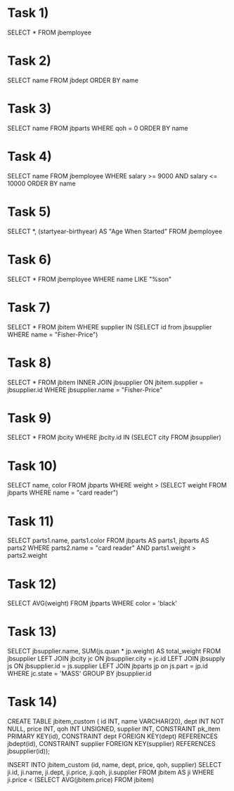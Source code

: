 # Task 1)

SELECT * FROM jbemployee

# Task 2)

SELECT name FROM jbdept ORDER BY name

# Task 3)

SELECT name FROM jbparts WHERE qoh = 0 ORDER BY name

# Task 4)

SELECT name FROM jbemployee WHERE salary >= 9000 AND salary <= 10000 ORDER BY name

# Task 5)

SELECT *, (startyear-birthyear) AS "Age When Started" FROM jbemployee

# Task 6)

SELECT * FROM jbemployee WHERE name LIKE "%son"

# Task 7)

SELECT * FROM jbitem WHERE supplier IN (SELECT id from jbsupplier WHERE name = "Fisher-Price")

# Task 8)

SELECT * FROM jbitem INNER JOIN jbsupplier ON jbitem.supplier = jbsupplier.id WHERE jbsupplier.name = "Fisher-Price"

# Task 9)

SELECT * FROM jbcity WHERE jbcity.id IN (SELECT city FROM jbsupplier)

# Task 10)

SELECT name, color FROM jbparts WHERE weight > (SELECT weight FROM jbparts WHERE name = "card reader")

# Task 11)

SELECT parts1.name, parts1.color FROM jbparts AS parts1, jbparts AS parts2 WHERE parts2.name = "card reader" AND parts1.weight > parts2.weight

# Task 12)

SELECT AVG(weight) FROM jbparts WHERE color = 'black'

# Task 13)

SELECT jbsupplier.name, SUM(js.quan * jp.weight) AS total_weight FROM jbsupplier
  LEFT JOIN jbcity jc ON jbsupplier.city = jc.id
  LEFT JOIN jbsupply js ON jbsupplier.id = js.supplier
  LEFT JOIN jbparts jp on js.part = jp.id
  WHERE  jc.state = 'MASS'
  GROUP BY jbsupplier.id

# Task 14)

CREATE TABLE jbitem_custom (
    id INT,
    name VARCHAR(20),
    dept INT NOT NULL,
    price INT,
    qoh INT UNSIGNED,
    supplier INT,
    CONSTRAINT pk_item PRIMARY KEY(id),
    CONSTRAINT dept FOREIGN KEY(dept) REFERENCES jbdept(id),
    CONSTRAINT supplier FOREIGN KEY(supplier) REFERENCES jbsupplier(id));


INSERT INTO jbitem_custom (id, name, dept, price, qoh, supplier)
  SELECT ji.id, ji.name, ji.dept, ji.price, ji.qoh, ji.supplier
  FROM jbitem AS ji WHERE ji.price < (SELECT AVG(jbitem.price) FROM jbitem)
